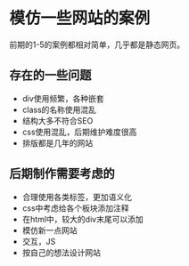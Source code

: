 模仿一些网站的案例
===
前期的1-5的案例都相对简单，几乎都是静态网页。

存在的一些问题
---
* div使用频繁，各种嵌套
* class的名称使用混乱
* 结构大多不符合SEO
* css使用混乱，后期维护难度很高
* 排版都是几年的网站

后期制作需要考虑的
---
* 合理使用各类标签，更加语义化
* css中考虑给各个板块添加注释
* 在html中，较大的div末尾可以添加<!--某div结束-->
* 模仿新一点网站
* 交互，JS
* 按自己的想法设计网站
